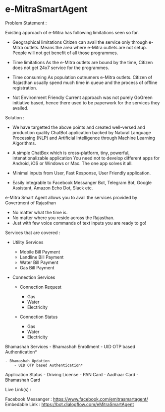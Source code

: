# e-MitraSmartAgent

Problem Statement : 

Existing approach of e-Mitra has following limitations seen so far.
- Geographical limitations
	Citizen can avail the service only through e-Mitra outlets. Means the area where e-Mitra outlets are not setup.
	People will not get benefit of all those programmes.

- Time limitations
	As the e-Mitra outlets are bound by the time, Citizen does not get 24x7 service for the programmes.
	
- Time consuming
	As population outnumers e-Mitra outlets. Citizen of Rajasthan usually spend much time in queue and the process of offline registration.
	
- Not Environment Friendly
	Current approach was not purely GoGreen initiative based, hence there used to be paperwork for the services they availed.
	
Solution :

- We have targetted the above points and created well-versed and production quality ChatBot application backed by 
 Natural Language Processing (NLP) and Artificial Intelligence through Machine Learning Algorithms.
 
- A simple ChatBox which is cross-platform, tiny, powerful, intenationalizable application
  You need not to develop different apps for Android, iOS or Windows or Mac.
  The one app solves it all.
  
- Minimal inputs from User, Fast Response, User Friendly application.

- Easily integrable to Facebook Messanger Bot, Telegram Bot, Google Assistant, Amazon Echo Dot, Slack etc.

e-Mitra Smart Agent allows you to avail the services provided by Govertment of Rajasthan
- No matter what the time is.
- No matter where you reside across the Rajasthan.
- Just with few voice commands of text inputs you are ready to go!


Services that are covered :

- Utility Services
	- Mobile Bill Payment
	- Landline Bill Payment
	- Water Bill Payment
	- Gas Bill Payment

- Connection Services
	- Connection Request
		- Gas
		- Water
		- Electricity
	
	- Connection Status
		- Gas
		- Water
		- Electricity
		
Bhamashah Services
	- Bhamashah Enrollment
		- UID OTP based Authentication*
		
	- Bhamashah Updation
		- UID OTP based Authentication*
		
Application Status
	- Driving License
	- PAN Card
	- Aadhaar Card
	- Bhamashah Card
	
	
Live Link(s) : 

Facebook Messanger : https://www.facebook.com/emitrasmartagent/
Embedable Link : https://bot.dialogflow.com/eMitraSmartAgent

		
